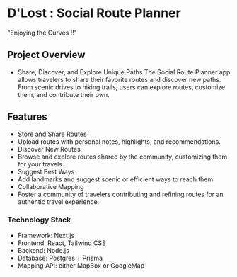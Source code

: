 # D'Lost : Social Route Planner 
"Enjoying the Curves !!"
## Project Overview
- Share, Discover, and Explore Unique Paths
The Social Route Planner app allows travelers to share their favorite routes and discover new paths. From scenic drives to hiking trails, users can explore routes, customize them, and contribute their own.

## Features
- Store and Share Routes
- Upload routes with personal notes, highlights, and recommendations.
- Discover New Routes
- Browse and explore routes shared by the community, customizing them for your travels.
- Suggest Best Ways
- Add landmarks and suggest scenic or efficient ways to reach them.
- Collaborative Mapping
- Foster a community of travelers contributing and refining routes for an authentic travel experience.

### Technology Stack
- Framework: Next.js
- Frontend: React, Tailwind CSS
- Backend: Node.js
- Database: Postgres + Prisma 
- Mapping API: either MapBox or GoogleMap
